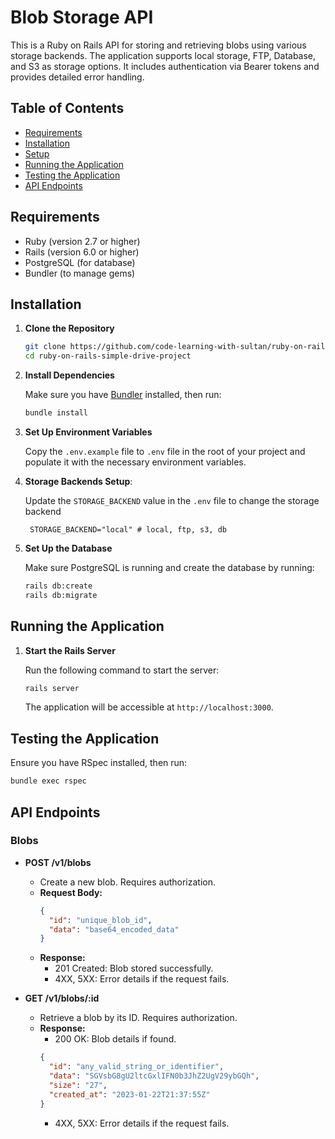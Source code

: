 # Blob Storage API

This is a Ruby on Rails API for storing and retrieving blobs using various storage backends. The application supports local storage, FTP, Database, and S3 as storage options. It includes authentication via Bearer tokens and provides detailed error handling.

## Table of Contents

- [Requirements](#requirements)
- [Installation](#installation)
- [Setup](#setup)
- [Running the Application](#running-the-application)
- [Testing the Application](#testing-the-application)
- [API Endpoints](#api-endpoints)

## Requirements

- Ruby (version 2.7 or higher)
- Rails (version 6.0 or higher)
- PostgreSQL (for database)
- Bundler (to manage gems)

## Installation

1. **Clone the Repository**

   ```bash
   git clone https://github.com/code-learning-with-sultan/ruby-on-rails-simple-drive-project.git
   cd ruby-on-rails-simple-drive-project
   ```

2. **Install Dependencies**

   Make sure you have [Bundler](https://bundler.io/) installed, then run:

   ```bash
   bundle install
   ```

3. **Set Up Environment Variables**

   Copy the `.env.example` file to `.env` file in the root of your project and populate it with the necessary environment variables.

4. **Storage Backends Setup**:

   Update the `STORAGE_BACKEND` value in the `.env` file to change the storage backend

   ```dotenv
    STORAGE_BACKEND="local" # local, ftp, s3, db
   ```

5. **Set Up the Database**

   Make sure PostgreSQL is running and create the database by running:

   ```bash
   rails db:create
   rails db:migrate
   ```

## Running the Application

1. **Start the Rails Server**

   Run the following command to start the server:

   ```bash
   rails server
   ```

   The application will be accessible at `http://localhost:3000`.

## Testing the Application

Ensure you have RSpec installed, then run:

```bash
bundle exec rspec
```

## API Endpoints

### Blobs

- **POST /v1/blobs**

  - Create a new blob. Requires authorization.
  - **Request Body:**
    ```json
    {
      "id": "unique_blob_id",
      "data": "base64_encoded_data"
    }
    ```
  - **Response:**
    - 201 Created: Blob stored successfully.
    - 4XX, 5XX: Error details if the request fails.

- **GET /v1/blobs/:id**
  - Retrieve a blob by its ID. Requires authorization.
  - **Response:**
    - 200 OK: Blob details if found.
    ```json
    {
      "id": "any_valid_string_or_identifier",
      "data": "SGVsbG8gU2ltcGxlIFN0b3JhZ2UgV29ybGQh",
      "size": "27",
      "created_at": "2023-01-22T21:37:55Z"
    }
    ```
    - 4XX, 5XX: Error details if the request fails.
